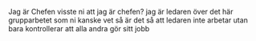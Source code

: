 Jag är Chefen
visste ni att jag är chefen?
jag är ledaren över det här grupparbetet
som ni kanske vet så är det så att ledaren inte arbetar utan bara kontrollerar att alla andra gör sitt jobb
